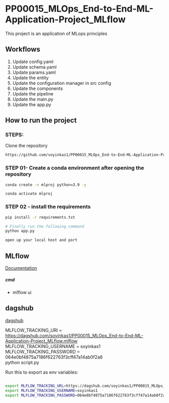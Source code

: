 # PP00015_MLOps_End-to-End-ML-Application-Project_MLflow
This project is an application of MLops principles 

## Workflows

1. Update config.yaml
2. Update schema.yaml
3. Update params.yaml
4. Update the entity
5. Update the configuration manager in src config
6. Update the components
7. Update the pipeline
8. Update the main.py
9. Update the app.py


## How to run the project

### STEPS:

Clone the repository

```bash
https://github.com/soyinkas1/PP00015_MLOps_End-to-End-ML-Application-Project_MLflow
```
### STEP 01- Create a conda environment after opening the repository

```bash
conda create -n mlproj python=3.9 -y
```

```bash
conda activate mlproj
```

### STEP 02 - install the requirements

```bash
pip install -r requirements.txt
```

```bash
# Finally run the following command
python app.py
```

```bash
open up your local host and port 
```

## MLflow

[Documentation](https://mlflow.org/docs/latest/index.html)

##### cmd
- mlflow ui

## dagshub
[dagshub](https://dagshub.com/)

MLFLOW_TRACKING_URI = https://dagshub.com/soyinkas1/PP00015_MLOps_End-to-End-ML-Application-Project_MLflow.mlflow \
MLFLOW_TRACKING_USERNAME = soyinkas1 \
MLFLOW_TRACKING_PASSWORD = 064e0bf4875a7186f622763f3cff47a14ab0f2a6 \
python script.py

Run this to export as env variables:

```bash

export MLFLOW_TRACKING_URL=https://dagshub.com/soyinkas1/PP00015_MLOps_End-to-End-ML-Application-Project_MLflow.mlflow
export MLFLOW_TRACKING_USERNAME=soyinkas1
export MLFLOW_TRACKING_PASSWORD=064e0bf4875a7186f622763f3cff47a14ab0f2a6
```

